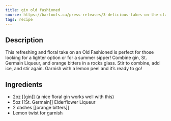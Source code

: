 ```yaml
---
title: gin old fashioned
source: https://bartools.ca/press-releases/3-delicious-takes-on-the-classic-old-fashioned-cocktail-recipe/
tags: recipe
---
```

## Description
This refreshing and floral take on an Old Fashioned is perfect for those looking for a lighter option or for a summer sipper! Combine gin, St. Germain Liqueur, and orange bitters in a rocks glass. Stir to combine, add ice, and stir again. Garnish with a lemon peel and it’s ready to go!
## Ingredients
- 2oz [[gin]] (a nice floral gin works well with this)
- 5oz [[St. Germain]] Elderflower Liqueur
- 2 dashes [[orange bitters]] 
- Lemon twist for garnish
##